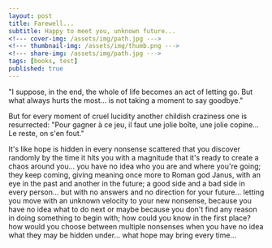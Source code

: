 ```yaml
---
layout: post
title: Farewell...
subtitle: Happy to meet you, unknown future...
<!--- cover-img: /assets/img/path.jpg --->
<!--- thumbnail-img: /assets/img/thumb.png --->
<!--- share-img: /assets/img/path.jpg --->
tags: [books, test]
published: true
---
```


"I suppose, in the end, the whole of life becomes an act of letting go. But what always hurts the most... is not taking a moment to say goodbye."

But for every moment of cruel lucidity another childish craziness one is resurrected: "Pour gagner à ce jeu, il faut une jolie boîte, une jolie copine... Le reste, on s'en fout."

It's like hope is hidden in every nonsense scattered that you discover randomly by the time it hits you with a magnitude that it's ready to create a chaos around you... you have no idea who you are and where you're going; they keep coming, giving meaning once more to Roman god Janus, with an eye in the past and another in the future; a good side and a bad side in every person... but with no answers and no direction for your future... letting you move with an unknown velocity to your new nonsense, because you have no idea what to do next or maybe because you don't find any reason in doing something to begin with; how could you know in the first place? how would you choose between multiple nonsenses when you have no idea what they may be hidden under... what hope may bring every time...
